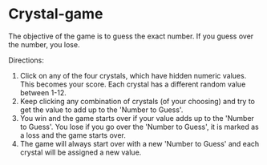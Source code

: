 # Crystal-game

The objective of the game is to guess the exact number.  If you guess over the number, you lose.

Directions: 

1. Click on any of the four crystals, which have hidden numeric values. This becomes your score. Each crystal has a 
different random value between 1-12.
2. Keep clicking any combination of crystals (of your choosing) and try to get the value to add up to the 'Number to Guess'.
3. You win and the game starts over if your value adds up to the 'Number to Guess'.  You lose if you go over the 'Number to 
Guess', it is marked as a loss and the game starts over.  
4. The game will always start over with a new 'Number to Guess' and each crystal will be assigned a new value.
